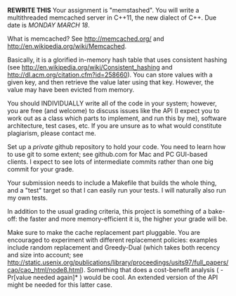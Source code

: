**REWRITE THIS**
Your assignment is "memstashed". You will write a multithreaded memcached
server in C++11, the new dialect of C++. Due date is *MONDAY MARCH 18*.

What is memcached? See http://memcached.org/ and
http://en.wikipedia.org/wiki/Memcached.

Basically, it is a glorified in-memory hash table that uses consistent
hashing (see http://en.wikipedia.org/wiki/Consistent_hashing and
http://dl.acm.org/citation.cfm?id=258660). You can store values with a
given key, and then retrieve the value later using that key. However, the
value may have been evicted from memory.

You should INDIVIDUALLY write all of the code in your system; however, you
are free (and welcome) to discuss issues like the API (I expect you to work
out as a class which parts to implement, and run this by me), software
architecture, test cases, etc. If you are unsure as to what would
constitute plagiarism, please contact me.

Set up a *private* github repository to hold your code. You need to learn
how to use git to some extent; see github.com for Mac and PC GUI-based
clients. I expect to see lots of intermediate commits rather than one big
commit for your grade.

Your submission needs to include a Makefile that builds the whole thing,
and a "test" target so that I can easily run your tests. I will naturally
also run my own tests.

In addition to the usual grading criteria, this project is something of a
bake-off: the faster and more memory-efficient it is, the higher your grade
will be.

Make sure to make the cache replacement part pluggable. You are encouraged
to experiment with different replacement policies: examples include random
replacement and Greedy-Dual (which takes both recency and size into
account; see
http://static.usenix.org/publications/library/proceedings/usits97/full_papers/cao/cao_html/node8.html).
Something that does a cost-benefit analysis ( <value of reclaimed space> -
Pr[value needed again]*<cost of recomputation> ) would be cool. An extended
version of the API might be needed for this latter case.